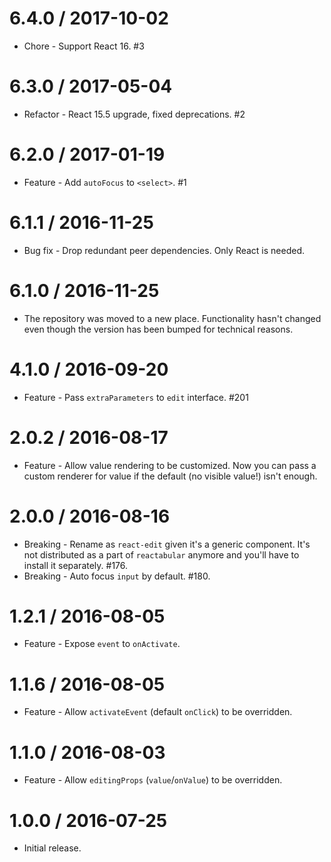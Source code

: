6.4.0 / 2017-10-02
==================

  * Chore - Support React 16. #3

6.3.0 / 2017-05-04
==================

  * Refactor - React 15.5 upgrade, fixed deprecations. #2

6.2.0 / 2017-01-19
==================

  * Feature - Add `autoFocus` to `<select>`. #1

6.1.1 / 2016-11-25
==================

  * Bug fix - Drop redundant peer dependencies. Only React is needed.

6.1.0 / 2016-11-25
==================

  * The repository was moved to a new place. Functionality hasn't changed even though the version has been bumped for technical reasons.

4.1.0 / 2016-09-20
==================

  * Feature - Pass `extraParameters` to `edit` interface. #201

2.0.2 / 2016-08-17
==================

  * Feature - Allow value rendering to be customized. Now you can pass a custom renderer for value if the default (no visible value!) isn't enough.

2.0.0 / 2016-08-16
==================

  * Breaking - Rename as `react-edit` given it's a generic component. It's not distributed as a part of `reactabular` anymore and you'll have to install it separately. #176.
  * Breaking - Auto focus `input` by default. #180.

1.2.1 / 2016-08-05
==================

  * Feature - Expose `event` to `onActivate`.

1.1.6 / 2016-08-05
==================

  * Feature - Allow `activateEvent` (default `onClick`) to be overridden.

1.1.0 / 2016-08-03
==================

  * Feature - Allow `editingProps` (`value`/`onValue`) to be overridden.

1.0.0 / 2016-07-25
==================

  * Initial release.
